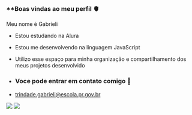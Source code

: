 ### **Boas vindas ao meu perfil 🫀

Meu nome é Gabrieli

- Estou estudando na Alura
- Estou me desenvolvendo na linguagem JavaScript
- Utilizo esse espaço para minha organização e compartilhamento dos meus projetos desenvolvido

- ### Voce pode entrar em contato comigo 🌻

- trindade.gabrieli@escola.pr.gov.br

![](https://media1.tenor.com/m/YcRLyel0MgcAAAAC/mikey-tokyo-revengers-tokyo-revengers.gif)
![](https://media1.tenor.com/m/Sqxz1B5v_tgAAAAd/rogergudes-rg123.gif)
